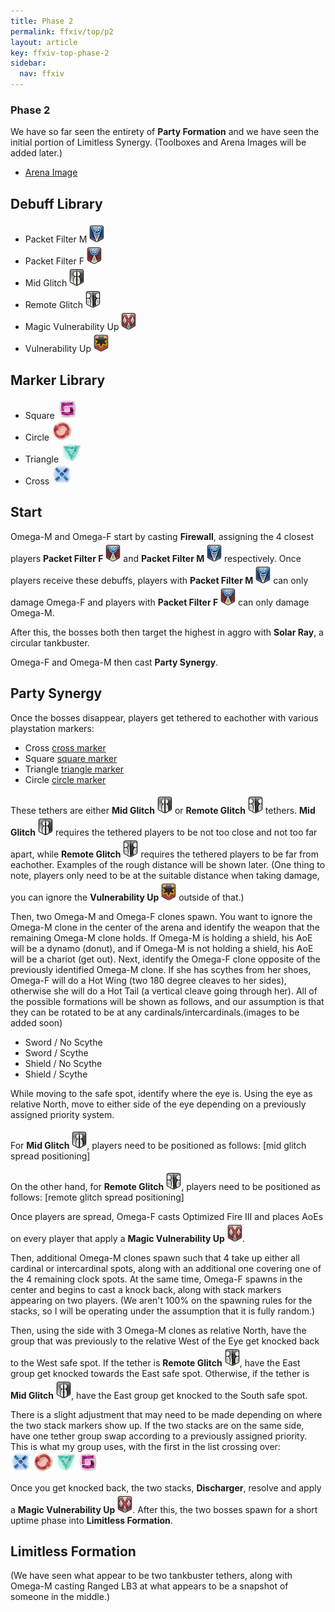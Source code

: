 ```yaml
---
title: Phase 2
permalink: ffxiv/top/p2
layout: article
key: ffxiv-top-phase-2
sidebar:
  nav: ffxiv
---
```


[arena image]: ../../assets/ffxiv/arena/TOP/phase2.png "P2 Arena"
[mid glitch]: ../../assets/ffxiv/debuffs/midglitch.png "Mid Glitch"
[remote glitch]: ../../assets/ffxiv/debuffs/remoteglitch.png "Remote Glitch"
[packet filter f]: ../../assets/ffxiv/debuffs/packetfilterf.png "Packet Filter F"
[packet filter m]: ../../assets/ffxiv/debuffs/packetfilterm.png "Packet Filter M"
[magic vuln]: ../../assets/ffxiv/debuffs/magicvuln.png "Magic Vuln"
[vulnerability up]: ../../assets/ffxiv/debuffs/vulnerabilityup.png "Vulnerability Up"
[square marker]: ../../assets/ffxiv/markers/square.png "Square Marker"
[square marker small]: ../../assets/ffxiv/markers/squaresmall.png "Square Marker"
[circle marker]: ../../assets/ffxiv/markers/circle.png "Circle Marker"
[circle marker small]: ../../assets/ffxiv/markers/circlesmall.png "Circle Marker"
[triangle marker]: ../../assets/ffxiv/markers/triangle.png "Triangle Marker"
[triangle marker small]: ../../assets/ffxiv/markers/trianglesmall.png "Triangle Marker"
[cross marker]: ../../assets/ffxiv/markers/cross.png "Cross Marker"
[cross marker small]: ../../assets/ffxiv/markers/crosssmall.png "Cross Marker"
### Phase 2 

We have so far seen the entirety of **Party Formation** and we have seen the initial portion of Limitless Synergy. (Toolboxes and Arena Images will be added later.)

- [Arena Image]

## Debuff Library

- Packet Filter M ![packet filter m]
- Packet Filter F ![packet filter f]
- Mid Glitch ![mid glitch]
- Remote Glitch ![remote glitch]
- Magic Vulnerability Up ![magic vuln]
- Vulnerability Up ![vulnerability up]

## Marker Library

- Square ![square marker small]
- Circle ![circle marker small]
- Triangle ![triangle marker small]
- Cross ![cross marker small]

## Start

Omega-M and Omega-F start by casting **Firewall**, assigning the 4 closest players **Packet Filter F** ![packet filter f] and **Packet Filter M** ![packet filter m] respectively. Once players receive these debuffs, players with **Packet Filter M** ![packet filter m] can only damage Omega-F and players with **Packet Filter F** ![packet filter f] can only damage Omega-M.

After this, the bosses both then target the highest in aggro with **Solar Ray**, a circular tankbuster.

Omega-F and Omega-M then cast **Party Synergy**.

## Party Synergy

Once the bosses disappear, players get tethered to eachother with various playstation markers:

- Cross [cross marker]
- Square [square marker]
- Triangle [triangle marker] 
- Circle [circle marker]

These tethers are either **Mid Glitch** ![mid glitch] or **Remote Glitch** ![remote glitch] tethers. **Mid Glitch** ![mid glitch] requires the tethered players to be not too close and not too far apart, while **Remote Glitch** ![remote glitch] requires the tethered players to be far from eachother. Examples of the rough distance will be shown later. (One thing to note, players only need to be at the suitable distance when taking damage, you can ignore the **Vulnerability Up** ![vulnerability up] outside of that.)  

Then, two Omega-M and Omega-F clones spawn. You want to ignore the Omega-M clone in the center of the arena and identify the weapon that the remaining Omega-M clone holds. If Omega-M is holding a shield, his AoE will be a dynamo (donut), and if Omega-M is not holding a shield, his AoE will be a chariot (get out). Next, identify the Omega-F clone opposite of the previously identified Omega-M clone. If she has scythes from her shoes, Omega-F will do a Hot Wing (two 180 degree cleaves to her sides), otherwise she will do a Hot Tail (a vertical cleave going through her). All of the possible formations will be shown as follows, and our assumption is that they can be rotated to be at any cardinals/intercardinals.(images to be added soon)

- Sword / No Scythe 
- Sword / Scythe
- Shield / No Scythe
- Shield / Scythe

While moving to the safe spot, identify where the eye is. Using the eye as relative North, move to either side of the eye depending on a previously assigned priority system.

For **Mid Glitch** ![mid glitch], players need to be positioned as follows: [mid glitch spread positioning]

On the other hand, for **Remote Glitch** ![remote glitch], players need to be positioned as follows: [remote glitch spread positioning]

Once players are spread, Omega-F casts Optimized Fire III and places AoEs on every player that apply a **Magic Vulnerability Up** ![magic vuln]. 

Then, additional Omega-M clones spawn such that 4 take up either all cardinal or intercardinal spots, along with an additional one covering one of the 4 remaining clock spots. At the same time, Omega-F spawns in the center and begins to cast a knock back, along with stack markers appearing on two players. (We aren't 100% on the spawning rules for the stacks, so I will be operating under the assumption that it is fully random.)

Then, using the side with 3 Omega-M clones as relative North, have the group that was previously to the relative West of the Eye get knocked back to the West safe spot. If the tether is **Remote Glitch** ![remote glitch], have the East group get knocked towards the East safe spot. Otherwise, if the tether is **Mid Glitch** ![mid glitch], have the East group get knocked to the South safe spot. 

There is a slight adjustment that may need to be made depending on where the two stack markers show up. If the two stacks are on the same side, have one tether group swap according to a previously assigned priority. This is what my group uses,  with the first in the list crossing over:   
![cross marker small] ![circle marker small] ![triangle marker small] ![square marker small]

Once you get knocked back, the two stacks, **Discharger**, resolve and apply a **Magic Vulnerability Up** ![magic vuln]. After this, the two bosses spawn for a short uptime phase into **Limitless Formation**. 

## Limitless Formation

(We have seen what appear to be two tankbuster tethers, along with Omega-M casting Ranged LB3 at what appears to be a snapshot of someone in the middle.)